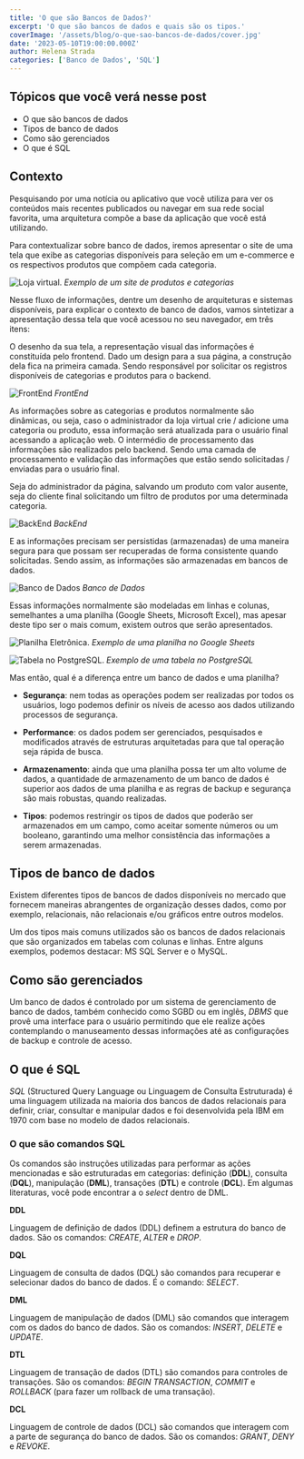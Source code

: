 ```yaml
---
title: 'O que são Bancos de Dados?'
excerpt: 'O que são bancos de dados e quais são os tipos.'
coverImage: '/assets/blog/o-que-sao-bancos-de-dados/cover.jpg'
date: '2023-05-10T19:00:00.000Z'
author: Helena Strada
categories: ['Banco de Dados', 'SQL']
---
```


## Tópicos que você verá nesse post

- O que são bancos de dados 
- Tipos de banco de dados
- Como são gerenciados
- O que é SQL 

## Contexto

Pesquisando por uma notícia ou aplicativo que você utiliza para ver os conteúdos mais recentes publicados ou navegar em sua rede social favorita, uma arquitetura compõe a base da aplicação que você está utilizando.

Para contextualizar sobre banco de dados, iremos apresentar o site de uma tela que exibe as categorias disponíveis para seleção em um e-commerce e os respectivos produtos que compõem cada categoria.

![Loja virtual.](/assets/blog/o-que-sao-bancos-de-dados/shopping.png)
*Exemplo de um site de produtos e categorias*

Nesse fluxo de informações, dentre um desenho de arquiteturas e sistemas disponíveis, para explicar o contexto de banco de dados, vamos sintetizar a apresentação dessa tela que você acessou no seu navegador, em três itens:

O desenho da sua tela, a representação visual das informações é constituída pelo frontend. Dado um design para a sua página, a construção dela fica na primeira camada. Sendo responsável por solicitar os registros disponíveis de categorias e produtos para o backend.

![FrontEnd](/assets/blog/o-que-sao-bancos-de-dados/frontend.png)
*FrontEnd*

As informações sobre as categorias e produtos normalmente são dinâmicas, ou seja, caso o administrador da loja virtual crie / adicione uma categoria ou produto, essa informação será atualizada para o usuário final acessando a aplicação web. O intermédio de processamento das informações são realizados pelo backend. Sendo uma camada de processamento e validação das informações que estão sendo solicitadas / enviadas para o usuário final.

Seja do administrador da página, salvando um produto com valor ausente, seja do cliente final solicitando um filtro de produtos por uma determinada categoria.

![BackEnd](/assets/blog/o-que-sao-bancos-de-dados/backend.png)
*BackEnd*

E as informações precisam ser persistidas (armazenadas) de uma maneira segura para que possam ser recuperadas de forma consistente quando solicitadas. Sendo assim, as informações são armazenadas em bancos de dados.

![Banco de Dados](/assets/blog/o-que-sao-bancos-de-dados/bd.png)
*Banco de Dados*

Essas informações normalmente são modeladas em linhas e colunas, semelhantes a uma planilha (Google Sheets, Microsoft Excel), mas apesar deste tipo ser o mais comum, existem outros que serão apresentados.

![Planilha Eletrônica.](/assets/blog/o-que-sao-bancos-de-dados/google-sheets.png)
*Exemplo de uma planilha no Google Sheets*

![Tabela no PostgreSQL.](/assets/blog/o-que-sao-bancos-de-dados/postgresql-tabela.png)
*Exemplo de uma tabela no PostgreSQL*

Mas então, qual é a diferença entre um banco de dados e uma planilha?

- **Segurança**: nem todas as operações podem ser realizadas por todos os usuários, logo podemos definir os níveis de acesso aos dados utilizando processos de segurança.

- **Performance**: os dados podem ser gerenciados, pesquisados e modificados através de estruturas arquitetadas para que tal operação seja rápida de busca.

- **Armazenamento**: ainda que uma planilha possa ter um alto volume de dados, a quantidade de armazenamento de um banco de dados é superior aos dados de uma planilha e as regras de backup e segurança são mais robustas, quando realizadas.

- **Tipos**: podemos restringir os tipos de dados que poderão ser armazenados em um campo, como aceitar somente números ou um booleano, garantindo uma melhor consistência das informações a serem armazenadas.

## Tipos de banco de dados

Existem diferentes tipos de bancos de dados disponíveis no mercado que fornecem maneiras abrangentes de organização desses dados, como por exemplo, relacionais, não relacionais e/ou gráficos entre outros modelos.

Um dos tipos mais comuns utilizados são os bancos de dados relacionais que são organizados em tabelas com colunas e linhas. Entre alguns exemplos, podemos destacar: MS SQL Server e o MySQL.

## Como são gerenciados

Um banco de dados é controlado por um sistema de gerenciamento de banco de dados, também conhecido como SGBD ou em inglês, *DBMS* que provê uma interface para o usuário permitindo que ele realize ações contemplando o manuseamento dessas informações até as configurações de backup e controle de acesso.

## O que é SQL

*SQL* (Structured Query Language ou Linguagem de Consulta Estruturada) é uma linguagem utilizada na maioria dos bancos de dados relacionais para definir, criar, consultar e manipular dados e foi desenvolvida pela IBM em 1970 com base no modelo de dados relacionais.

### O que são comandos SQL

Os comandos são instruções utilizadas para performar as ações mencionadas e são estruturadas em categorias: definição (**DDL**), consulta (**DQL**), manipulação (**DML**), transações (**DTL**) e controle (**DCL**). Em algumas literaturas, você pode encontrar a o *select* dentro de DML.

**DDL**

Linguagem de definição de dados (DDL) definem a estrutura do banco de dados.
São os comandos: *CREATE*, *ALTER* e *DROP*.

**DQL**

Linguagem de consulta de dados (DQL) são comandos para recuperar e selecionar dados do banco de dados.
É o comando: *SELECT*.

**DML**

Linguagem de manipulação de dados (DML) são comandos que interagem com os dados do banco de dados.
São os comandos: *INSERT*, *DELETE* e *UPDATE*.

**DTL**

Linguagem de transação de dados (DTL) são comandos para controles de transações.
São os comandos: *BEGIN TRANSACTION*, *COMMIT* e *ROLLBACK* (para fazer um rollback de uma transação).

**DCL**

Linguagem de controle de dados (DCL) são comandos que interagem com a parte de segurança do banco de dados.
São os comandos: *GRANT*, *DENY* e *REVOKE*.

